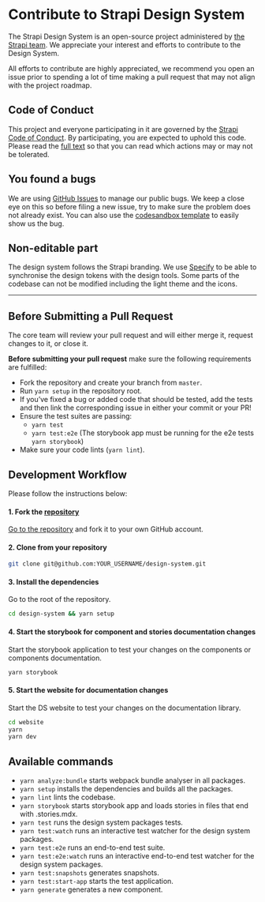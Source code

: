 # Contribute to Strapi Design System

The Strapi Design System is an open-source project administered by [the Strapi team](https://strapi.io/company). We appreciate your interest and efforts to contribute to the Design System.

All efforts to contribute are highly appreciated, we recommend you open an issue prior to spending a lot of time making a pull request that may not align with the project roadmap.

## Code of Conduct

This project and everyone participating in it are governed by the [Strapi Code of Conduct](https://github.com/strapi/strapi/blob/master/CODE_OF_CONDUCT.md). By participating, you are expected to uphold this code. Please read the [full text](https://github.com/strapi/strapi/blob/master/CODE_OF_CONDUCT.md) so that you can read which actions may or may not be tolerated.

## You found a bugs

We are using [GitHub Issues](https://github.com/strapi/design-system/issues) to manage our public bugs. We keep a close eye on this so before filing a new issue, try to make sure the problem does not already exist. You can also use the [codesandbox template](https://codesandbox.io/s/strapi-design-system-r1vdp) to easily show us the bug.

## Non-editable part

The design system follows the Strapi branding. We use [Specify](https://specifyapp.com/) to be able to synchronise the design tokens with the design tools. Some parts of the codebase can not be modified including the light theme and the icons.

---

## Before Submitting a Pull Request

The core team will review your pull request and will either merge it, request changes to it, or close it.

**Before submitting your pull request** make sure the following requirements are fulfilled:

- Fork the repository and create your branch from `master`.
- Run `yarn setup` in the repository root.
- If you’ve fixed a bug or added code that should be tested, add the tests and then link the corresponding issue in either your commit or your PR!
- Ensure the test suites are passing:
  - `yarn test`
  - `yarn test:e2e` (The storybook app must be running for the e2e tests `yarn storybook`)
- Make sure your code lints (`yarn lint`).

## Development Workflow

Please follow the instructions below:

#### 1. Fork the [repository](https://github.com/strapi/design-system)

[Go to the repository](https://github.com/strapi/design-system) and fork it to your own GitHub account.

#### 2. Clone from your repository

```bash
git clone git@github.com:YOUR_USERNAME/design-system.git
```

#### 3. Install the dependencies

Go to the root of the repository.

```bash
cd design-system && yarn setup
```

#### 4. Start the storybook for component and stories documentation changes

Start the storybook application to test your changes on the components or components documentation.

```bash
yarn storybook
```

#### 5. Start the website for documentation changes

Start the DS website to test your changes on the documentation library.

```bash
cd website
yarn
yarn dev
```
## Available commands

- `yarn analyze:bundle` starts webpack bundle analyser in all packages.
- `yarn setup` installs the dependencies and builds all the packages.
- `yarn lint` lints the codebase.
- `yarn storybook` starts storybook app and loads stories in files that end with .stories.mdx.
- `yarn test` runs the design system packages tests.
- `yarn test:watch` runs an interactive test watcher for the design system packages.
- `yarn test:e2e` runs an end-to-end test suite.
- `yarn test:e2e:watch` runs an interactive end-to-end test watcher for the design system packages.
- `yarn test:snapshots` generates snapshots.
- `yarn test:start-app` starts the test application.
- `yarn generate` generates a new component.
